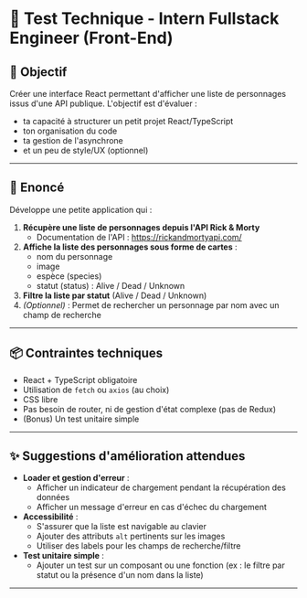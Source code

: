 # 🧪 Test Technique - Intern Fullstack Engineer (Front-End)

## 🎯 Objectif

Créer une interface React permettant d'afficher une liste de personnages issus d'une API publique. L'objectif est d'évaluer :

- ta capacité à structurer un petit projet React/TypeScript
- ton organisation du code
- ta gestion de l'asynchrone
- et un peu de style/UX (optionnel)

---

## 🚀 Enoncé

Développe une petite application qui :

1. **Récupère une liste de personnages depuis l'API Rick & Morty**
   - Documentation de l'API : https://rickandmortyapi.com/
2. **Affiche la liste des personnages sous forme de cartes** :
   - nom du personnage
   - image
   - espèce (species)
   - statut (status) : Alive / Dead / Unknown
3. **Filtre la liste par statut** (Alive / Dead / Unknown)
4. _(Optionnel)_ : Permet de rechercher un personnage par nom avec un champ de recherche

---

## 📦 Contraintes techniques

- React + TypeScript obligatoire
- Utilisation de `fetch` ou `axios` (au choix)
- CSS libre
- Pas besoin de router, ni de gestion d'état complexe (pas de Redux)
- (Bonus) Un test unitaire simple

---

## ✨ Suggestions d'amélioration attendues

- **Loader et gestion d'erreur** :
  - Afficher un indicateur de chargement pendant la récupération des données
  - Afficher un message d'erreur en cas d'échec du chargement
- **Accessibilité** :
  - S'assurer que la liste est navigable au clavier
  - Ajouter des attributs `alt` pertinents sur les images
  - Utiliser des labels pour les champs de recherche/filtre
- **Test unitaire simple** :
  - Ajouter un test sur un composant ou une fonction (ex : le filtre par statut ou la présence d'un nom dans la liste)

---
